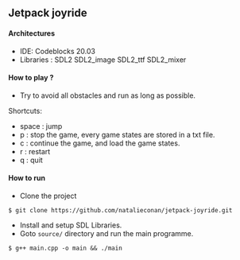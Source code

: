 ## Jetpack joyride

#### Architectures
- IDE: Codeblocks 20.03
- Libraries : SDL2 SDL2_image SDL2_ttf SDL2_mixer

#### How to play ?
- Try to avoid all obstacles and run as long as possible.

Shortcuts:
- space : jump
- p : stop the game, every game states are stored in a txt file.
- c : continue the game, and load the game states.
- r : restart
- q : quit

#### How to run
- Clone the project
```
$ git clone https://github.com/natalieconan/jetpack-joyride.git
```

- Install and setup SDL Libraries.
- Goto `source/` directory and run the main programme.
```
$ g++ main.cpp -o main && ./main
```
